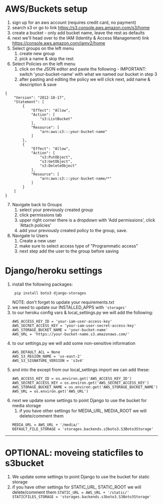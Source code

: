# AWS/Buckets setup 
1. sign up for an aws account (requires credit card, no payment)
2. search s3 or go to link https://s3.console.aws.amazon.com/s3/home
3. create a bucket - only add bucket name, leave the rest as defaults
4. next we'll head over to the IAM (Identity & Access Management) link https://console.aws.amazon.com/iamv2/home
5. Select groups on the left menu
   1. create new group
   2. pick a name & skip the rest
6. Select Policies on the left menu
   1. click on the JSON editor and paste the following - IMPORTANT: switch 'your-bucket-name' with what we named our bucket in step 3
   2. after pasting and editing the policy we will click next, add name & description & save
```
{
    "Version": "2012-10-17",
    "Statement": [
        {
            "Effect": "Allow",
            "Action": [
                "s3:ListBucket"
            ],
            "Resource": [
                "arn:aws:s3:::your-bucket-name"
            ]
        },
        {
            "Effect": "Allow",
            "Action": [
                "s3:PutObject",
                "s3:GetObject",
                "s3:DeleteObject"
            ],
            "Resource": [
                "arn:aws:s3:::your-bucket-name/*"
            ]
        }
    ]
}
```

7. Navigate back to Groups
   1. select your previously created group
   2. click permissions tab
   3. upper right corner there is a dropdown with 'Add permissions', click 'Attach policies'
   4. add your previously created policy to the group, save.
8. Navigate to Users
   1. Create a new user
   2. make sure to select access type of "Programmatic access"
   3. next step add the user to the group before saving


# Django/heroku settings
1. install the following packages:
   ```
    pip install boto3 django-storages
   ```
   NOTE: don't forget to update your requirements.txt
2. we need to update our INSTALLED_APPS with `'storages'`
3. to our heroku config vars & local_settings.py we will add the following:
   ```
   AWS_ACCESS_KEY_ID = 'your-iam-user-access-key'
   AWS_SECRET_ACCESS_KEY = 'your-iam-user-secret-access-key'
   AWS_STORAGE_BUCKET_NAME = 'your-bucket-name'
   AWS_URL = 'https://your-bucket-name.s3.amazonaws.com/'
   ```
4. to our settings.py we will add some non-sensitive information
    ```
    AWS_DEFAULT_ACL = None
    AWS_S3_REGION_NAME = 'us-east-2'
    AWS_S3_SIGNATURE_VERSION = 's3v4'
    ```
5. and into the except from our local_settings import we can add these:
    ```
    AWS_ACCESS_KEY_ID = os.environ.get('AWS_ACCESS_KEY_ID')
    AWS_SECRET_ACCESS_KEY = os.environ.get('AWS_SECRET_ACCESS_KEY')
    AWS_STORAGE_BUCKET_NAME = os.environ.get('AWS_STORAGE_BUCKET_NAME')
    AWS_URL = os.environ.get('AWS_URL')
    ```
6. next we update some settings to point Django to use the bucket for media storage
   1. if you have other settings for MEDIA_URL, MEDIA_ROOT we will delete/comment them
    ```
    MEDIA_URL = AWS_URL + '/media/'
    DEFAULT_FILE_STORAGE = 'storages.backends.s3boto3.S3Boto3Storage'
    ```
___________________________


# OPTIONAL: moveing staticfiles to s3bucket

1.  We update some settings to point Django to use the bucket for static storage
   1. if you have other settings for STATIC_URL, STATIC_ROOT we will delete/comment them
    ```
    STATIC_URL = AWS_URL + '/static/'
    STATICFILES_STORAGE = 'storages.backends.s3boto3.S3Boto3Storage'
    ```